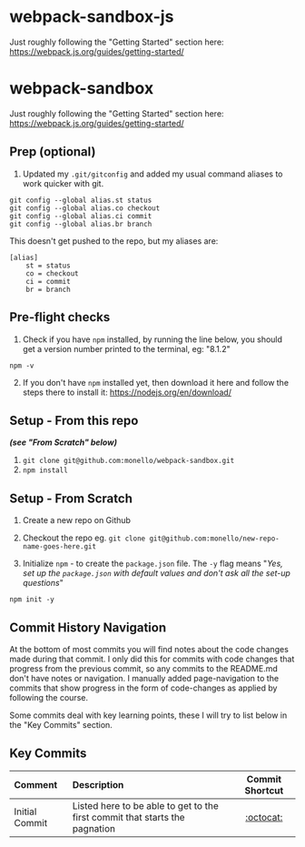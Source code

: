 # webpack-sandbox-js

Just roughly following the "Getting Started" section here: https://webpack.js.org/guides/getting-started/

# webpack-sandbox

Just roughly following the "Getting Started" section here: <a href="https://webpack.js.org/guides/getting-started/" target="_new">https://webpack.js.org/guides/getting-started/</a>

## Prep (optional)

1. Updated my `.git/gitconfig` and added my usual command aliases to work quicker with git.

```
git config --global alias.st status
git config --global alias.co checkout
git config --global alias.ci commit
git config --global alias.br branch
```

This doesn't get pushed to the repo, but my aliases are:

```
[alias]
    st = status
    co = checkout
    ci = commit
    br = branch
```

## Pre-flight checks

1. Check if you have `npm` installed, by running the line below, you should get a version number printed to the terminal, eg: "8.1.2"

`npm -v`

2. If you don't have `npm` installed yet, then download it here and follow the steps there to install it: <a href="https://nodejs.org/en/download/" target="_new">https://nodejs.org/en/download/</a>

## Setup - From this repo

**_(see "From Scratch" below)_**

1. `git clone git@github.com:monello/webpack-sandbox.git`
2. `npm install`

## Setup - From Scratch

1. Create a new repo on Github
2. Checkout the repo
   eg. `git clone git@github.com:monello/new-repo-name-goes-here.git`

3. Initialize `npm` - to create the `package.json` file.
   The `-y` flag means "_Yes, set up the `package.json` with default values and don't ask all the set-up questions_"

`npm init -y`


## Commit History Navigation
At the bottom of most commits you will find notes about the code changes made during that commit. I only did this for commits with code changes that progress from the previous commit, so any commits to the README.md don't have notes or navigation.
I manually added page-navigation to the commits that show progress in the form of code-changes as applied by following the course.

Some commits deal with key learning points, these I will try to list below in the "Key Commits" section.

## Key Commits

Comment | Description | Commit Shortcut
| :--- | :--- | :---:
Initial Commit  | Listed here to be able to get to the first commit that starts the pagnation | [:octocat:](https://github.com/monello/webpack-sandbox-js/commit/2856d98af41ebbd2f4ad01a0410c58e60cfd3193)
